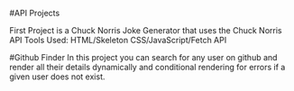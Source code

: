 #API Projects

First Project is a Chuck Norris Joke Generator that uses the Chuck Norris API
Tools Used: HTML/Skeleton CSS/JavaScript/Fetch API

#Github Finder
In this project you can search for any user on github and render all their details dynamically and conditional rendering for errors if a given user does not exist. 
